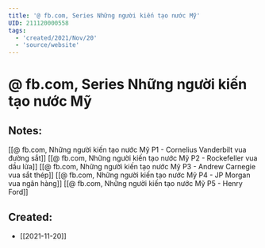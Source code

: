 ```yaml
---
title: '@ fb.com, Series Những người kiến tạo nước Mỹ'
UID: 211120000558
tags:
  - 'created/2021/Nov/20'
  - 'source/website'
---
```

# @ fb.com, Series Những người kiến tạo nước Mỹ

## Notes:
[[@ fb.com, Những người kiến tạo nước Mỹ P1 - Cornelius Vanderbilt vua đường sắt]]
[[@ fb.com, Những người kiến tạo nước Mỹ P2 - Rockefeller vua dầu lửa]]
[[@ fb.com, Những người kiến tạo nước Mỹ P3 - Andrew Carnegie vua sắt thép]]
[[@ fb.com, Những người kiến tạo nước Mỹ P4 - JP Morgan vua ngân hàng]]
[[@ fb.com, Những người kiến tạo nước Mỹ P5 - Henry Ford]]
## Created:
- [[2021-11-20]]
